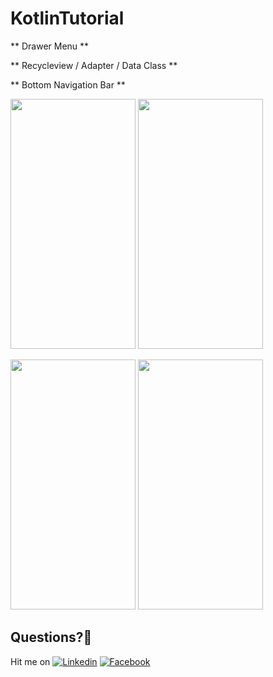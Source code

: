 # KotlinTutorial

** Drawer Menu **

** Recycleview / Adapter / Data Class **

** Bottom Navigation Bar **


<img src="https://user-images.githubusercontent.com/7110339/53860517-5871cf80-3ff2-11e9-87ac-666c5eb57c5d.jpg" width="200" height="400"> 	<img src="https://user-images.githubusercontent.com/7110339/53860534-6c1d3600-3ff2-11e9-9320-03ec3ba63c0f.jpg" width="200" height="400"> 	

<img src="https://user-images.githubusercontent.com/7110339/53860554-793a2500-3ff2-11e9-99e6-a2ce7f46a6ee.jpg" width="200" height="400"> 	<img src="https://user-images.githubusercontent.com/7110339/53860575-86efaa80-3ff2-11e9-832e-ad50b9e067cf.jpg" width="200" height="400"> 	




## Questions?🤔
Hit me on 
[![Linkedin](https://img.shields.io/badge/Linkedin-Emre%20Karataş-blue.svg)](https://www.linkedin.com/in/emre-karata%C5%9F-062b26a9/) 
[![Facebook](https://img.shields.io/badge/Facebook-Emre%20Karataş-blue.svg)](https://www.facebook.com/emre.karatas.311)


